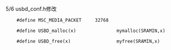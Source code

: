 5/6		usbd_conf.h修改 
		
		#define MSC_MEDIA_PACKET     32768
		
		#define USBD_malloc(x)               mymalloc(SRAMIN,x)

		#define USBD_free(x)                 myfree(SRAMIN,x)